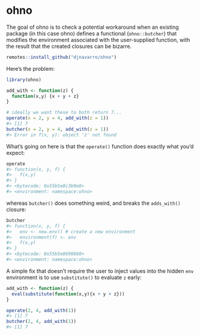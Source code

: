 
<!-- README.md is generated from README.Rmd. Please edit that file -->

# ohno

<!-- badges: start -->

<!-- badges: end -->

The goal of ohno is to check a potential workaround when an existing
package (in this case ohno) defines a functional (`ohno::butcher`) that
modifies the environment associated with the user-supplied function,
with the result that the created closures can be bizarre.

``` r
remotes::install_github("djnavarro/ohno")
```

Here’s the problem:

``` r
library(ohno)

add_with <- function(z) {
  function(x,y) {x + y + z}
}

# ideally we want these to both return 7...
operate(x = 2, y = 4, add_with(z = 1))
#> [1] 7
butcher(x = 2, y = 4, add_with(z = 1))
#> Error in f(x, y): object 'z' not found
```

What’s going on here is that the `operate()` function does exactly what
you’d expect:

``` r
operate
#> function(x, y, f) {
#>   f(x,y)
#> }
#> <bytecode: 0x55b5e0c3b0e8>
#> <environment: namespace:ohno>
```

whereas `butcher()` does something weird, and breaks the `adds_with()`
closure:

``` r
butcher
#> function(x, y, f) {
#>   env <- new.env() # create a new environment
#>   environment(f) <- env
#>   f(x,y)
#> }
#> <bytecode: 0x55b5e0690860>
#> <environment: namespace:ohno>
```

A simple fix that doesn’t require the user to inject values into the
hidden `env` environment is to use `substitute()` to evaluate `z` early:

``` r
add_with <- function(z) {
  eval(substitute(function(x,y){x + y + z}))
}

operate(2, 4, add_with(1))
#> [1] 7
butcher(2, 4, add_with(1))
#> [1] 7
```
